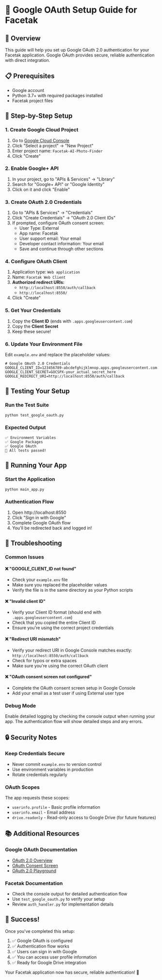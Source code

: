 # 🔐 Google OAuth Setup Guide for Facetak

## 🎯 Overview
This guide will help you set up Google OAuth 2.0 authentication for your Facetak application. Google OAuth provides secure, reliable authentication with direct integration.

## 📋 Prerequisites
- Google account
- Python 3.7+ with required packages installed
- Facetak project files

## 🚀 Step-by-Step Setup

### 1. Create Google Cloud Project
1. Go to [Google Cloud Console](https://console.cloud.google.com/)
2. Click "Select a project" → "New Project"
3. Enter project name: `Facetak-AI-Photo-Finder`
4. Click "Create"

### 2. Enable Google+ API
1. In your project, go to "APIs & Services" → "Library"
2. Search for "Google+ API" or "Google Identity"
3. Click on it and click "Enable"

### 3. Create OAuth 2.0 Credentials
1. Go to "APIs & Services" → "Credentials"
2. Click "Create Credentials" → "OAuth 2.0 Client IDs"
3. If prompted, configure OAuth consent screen:
   - User Type: External
   - App name: Facetak
   - User support email: Your email
   - Developer contact information: Your email
   - Save and continue through other sections

### 4. Configure OAuth Client
1. Application type: `Web application`
2. Name: `Facetak Web Client`
3. **Authorized redirect URIs:**
   - `http://localhost:8550/auth/callback`
   - `http://localhost:8550/`
4. Click "Create"

### 5. Get Your Credentials
1. Copy the **Client ID** (ends with `.apps.googleusercontent.com`)
2. Copy the **Client Secret**
3. Keep these secure!

### 6. Update Your Environment File
Edit `example.env` and replace the placeholder values:

```env
# Google OAuth 2.0 Credentials
GOOGLE_CLIENT_ID=123456789-abcdefghijklmnop.apps.googleusercontent.com
GOOGLE_CLIENT_SECRET=GOCSPX-your_actual_secret_here
GOOGLE_REDIRECT_URI=http://localhost:8550/auth/callback
```

## 🧪 Testing Your Setup

### Run the Test Suite
```bash
python test_google_oauth.py
```

### Expected Output
```
✅ Environment Variables
✅ Google Packages  
✅ Google OAuth
🎉 All tests passed!
```

## 🚀 Running Your App

### Start the Application
```bash
python main_app.py
```

### Authentication Flow
1. Open http://localhost:8550
2. Click "Sign in with Google"
3. Complete Google OAuth flow
4. You'll be redirected back and logged in!

## 🔧 Troubleshooting

### Common Issues

#### ❌ "GOOGLE_CLIENT_ID not found"
- Check your `example.env` file
- Make sure you replaced the placeholder values
- Verify the file is in the same directory as your Python scripts

#### ❌ "Invalid client ID"
- Verify your Client ID format (should end with `.apps.googleusercontent.com`)
- Check that you copied the entire Client ID
- Ensure you're using the correct project credentials

#### ❌ "Redirect URI mismatch"
- Verify your redirect URI in Google Console matches exactly: `http://localhost:8550/auth/callback`
- Check for typos or extra spaces
- Make sure you're using the correct OAuth client

#### ❌ "OAuth consent screen not configured"
- Complete the OAuth consent screen setup in Google Console
- Add your email as a test user if using External user type

### Debug Mode
Enable detailed logging by checking the console output when running your app. The authentication flow will show detailed steps and any errors.

## 🔒 Security Notes

### Keep Credentials Secure
- Never commit `example.env` to version control
- Use environment variables in production
- Rotate credentials regularly

### OAuth Scopes
The app requests these scopes:
- `userinfo.profile` - Basic profile information
- `userinfo.email` - Email address
- `drive.readonly` - Read-only access to Google Drive (for future features)

## 📚 Additional Resources

### Google OAuth Documentation
- [OAuth 2.0 Overview](https://developers.google.com/identity/protocols/oauth2)
- [OAuth Consent Screen](https://developers.google.com/identity/protocols/oauth2/openid-connect#consent-screen)
- [OAuth 2.0 Playground](https://developers.google.com/oauthplayground/)

### Facetak Documentation
- Check the console output for detailed authentication flow
- Use `test_google_oauth.py` to verify your setup
- Review `auth_handler.py` for implementation details

## 🎉 Success!
Once you've completed this setup:
1. ✅ Google OAuth is configured
2. ✅ Authentication flow works
3. ✅ Users can sign in with Google
4. ✅ You can access user profile information
5. ✅ Ready for Google Drive integration

Your Facetak application now has secure, reliable authentication! 🚀
